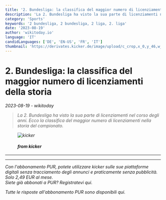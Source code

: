 ```yaml
---
title: '2. Bundesliga: la classifica del maggior numero di licenziamenti della storia'
description: 'La 2. Bundesliga ha visto la sua parte di licenziamenti nel corso degli anni. Ecco la classifica del maggior numero di licenziamenti nella storia del campionato.'
category: 'Sports'
keywords: '2 bundesliga, 2 bundesliga, 2 liga, 2. liga'
date: '2023-08-19'
author: 'wikitoday.io'
language: 'IT'
candidLanguages: ['DE', 'EN-US', 'FR', 'IT']
thumbnail: 'https://derivates.kicker.de/image/upload/c_crop,x_0,y_46,w_2000,h_1125/w_1200,q_auto/v1/2023/08/14/18805113-f8c9-471a-9df5-2502550bffd0.jpeg'
---
```


# 2. Bundesliga: la classifica del maggior numero di licenziamenti della storia

<p class="datetime"><em>2023-08-19 - wikitoday<em></p>

<blockquote class="quote-container dark">
  <p class="quote-text dark">
    La 2. Bundesliga ha visto la sua parte di licenziamenti nel corso degli anni. Ecco la classifica del maggior numero di licenziamenti nella storia del campionato.
  </p>
</blockquote>


<figure class=image-container>
    <img src="https://derivates.kicker.de/image/upload/c_crop,x_0,y_46,w_2000,h_1125/w_1200,q_auto/v1/2023/08/14/18805113-f8c9-471a-9df5-2502550bffd0.jpeg" alt="kicker" />
    <figcaption>
        <h4> from kicker</h4>
    </figcaption>
</figure>


<hr class="article-hr" />


<div class="faq">

</div>


<hr class="article-hr" />

<div class="article-body">
Con l&#39;abbonamento PUR, potete utilizzare kicker sulle sue piattaforme digitali senza tracciamento degli annunci e praticamente senza pubblicità. Solo 2,49 EUR al mese.


</div>



<div class="article-body">
Siete già abbonati a PUR? Registratevi qui.

 Tutte le risposte all&#39;abbonamento PUR sono disponibili qui.


</div>